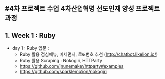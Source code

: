 #4차 프로젝트 수업
4차산업혁명 선도인재 양성 프로젝트 과정
---
## 1. Week 1 : Ruby
- day 1 : Ruby 입문 :
    * Ruby 활용 점심메뉴, 미세먼지, 로또번호 추천 (http://chatbot.likelion.io/)
    * Ruby 활용 Scraping : Nokogiri, HTTParty
    * https://github.com/jnunemaker/httparty#examples
    * https://github.com/sparklemotion/nokogiri